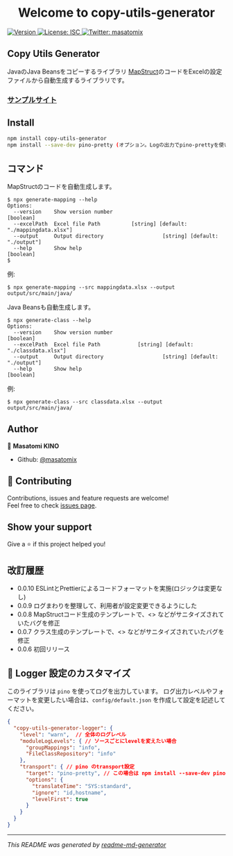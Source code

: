 <h1 align="center">Welcome to copy-utils-generator</h1>
<p>
  <a href="https://www.npmjs.com/package/copy-utils-generator" target="_blank">
    <img alt="Version" src="https://img.shields.io/npm/v/copy-utils-generator.svg">
  </a>
  <a href="#" target="_blank">
    <img alt="License: ISC" src="https://img.shields.io/badge/License-ISC-yellow.svg" />
  </a>
  <a href="https://twitter.com/masatomix" target="_blank">
    <img alt="Twitter: masatomix" src="https://img.shields.io/twitter/follow/masatomix.svg?style=social" />
  </a>
</p>

## Copy Utils Generator

JavaのJava Beansをコピーするライブラリ [MapStruct](https://mapstruct.org/)のコードをExcelの設定ファイルから自動生成するライブラリです。

### [サンプルサイト](https://github.com/masatomix/copy-utils-generator-sample)

## Install

```sh
npm install copy-utils-generator
npm install --save-dev pino-pretty (オプション。Logの出力でpino-prettyを使いたい場合のみ。)
```

## コマンド

MapStructのコードを自動生成します。

```console
$ npx generate-mapping --help
Options:
  --version    Show version number                                     [boolean]
  --excelPath  Excel file Path          [string] [default: "./mappingdata.xlsx"]
  --output     Output directory                   [string] [default: "./output"]
  --help       Show help                                               [boolean]
$ 
```

例: 

```console
$ npx generate-mapping --src mappingdata.xlsx --output output/src/main/java/
```

Java Beansも自動生成します。

```console
$ npx generate-class --help
Options:
  --version    Show version number                                     [boolean]
  --excelPath  Excel file Path            [string] [default: "./classdata.xlsx"]
  --output     Output directory                   [string] [default: "./output"]
  --help       Show help                                               [boolean]
```


例: 
```console
$ npx generate-class --src classdata.xlsx --output output/src/main/java/
```

<!-- ## Run tests

```sh
npm run test
``` -->

## Author

👤 **Masatomi KINO**

<!-- * Twitter: [@masatomix](https://twitter.com/masatomix) -->
* Github: [@masatomix](https://github.com/masatomix)

## 🤝 Contributing

Contributions, issues and feature requests are welcome!<br />Feel free to check [issues page](https://github.com/masatomix/copy-utils-generator-sample/issues). 

## Show your support

Give a ⭐️ if this project helped you!


## 改訂履歴
- 0.0.10 ESLintとPrettierによるコードフォーマットを実施(ロジックは変更なし)
- 0.0.9 ログまわりを整理して、利用者が設定変更できるようにした
- 0.0.8 MapStructコード生成のテンプレートで、<> などがサニタイズされていたバグを修正
- 0.0.7 クラス生成のテンプレートで、<> などがサニタイズされていたバグを修正
- 0.0.6 初回リリース


## 🔧 Logger 設定のカスタマイズ

このライブラリは `pino` を使ってログを出力しています。
ログ出力レベルやフォーマットを変更したい場合は、``config/default.json`` を作成して設定を記述してください。


```json
{
  "copy-utils-generator-logger": {
    "level": "warn",  // 全体のログレベル
    "moduleLogLevels": { // ソースごとにlevelを変えたい場合
      "groupMappings": "info",
      "FileClassRepository": "info"
    },
    "transport": { // pino のtransport設定
      "target": "pino-pretty", // この場合は npm install --save-dev pino-pretty すること
      "options": {
        "translateTime": "SYS:standard",
        "ignore": "id,hostname",
        "levelFirst": true
      }
    }
  }
}
```



***
_This README was generated by [readme-md-generator](https://github.com/kefranabg/readme-md-generator)_